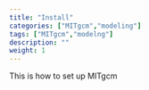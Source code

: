 ```yaml
---
title: "Install"
categories: ["MITgcm","modeling"]
tags: ["MITgcm","modelng"]
description: ""
weight: 1
---
```


This is how to set up MITgcm